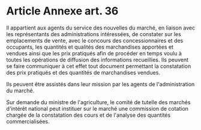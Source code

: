 # Article Annexe art. 36

Il appartient aux agents du service des nouvelles du marché, en liaison avec les représentants des administrations intéressées, de constater sur les emplacements de vente, avec le concours des concessionnaires et des occupants, les quantités et qualités des marchandises apportées et vendues ainsi que les prix pratiqués afin de procéder en temps voulu à toutes les opérations de diffusion des informations recueillies. Ils peuvent se faire communiquer à cet effet tout document permettant la constatation des prix pratiqués et des quantités de marchandises vendues.

Ils peuvent être assistés dans leur mission par les agents de l'administration du marché.

Sur demande du ministre de l'agriculture, le comité de tutelle des marchés d'intérêt national peut instituer sur le marché une commission de cotation chargée de la constatation des cours et de l'analyse des quantités commercialisées.
